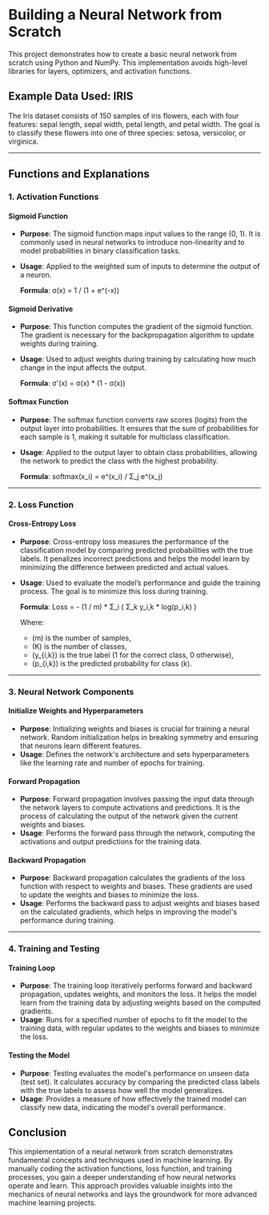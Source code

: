 # Building a Neural Network from Scratch

This project demonstrates how to create a basic neural network from scratch using Python and NumPy. This implementation avoids high-level libraries for layers, optimizers, and activation functions.

## Example Data Used: IRIS

The Iris dataset consists of 150 samples of iris flowers, each with four features: sepal length, sepal width, petal length, and petal width. The goal is to classify these flowers into one of three species: setosa, versicolor, or virginica.

_______________________________________________________________________________________________________________________________________________________________________________

## Functions and Explanations

### 1. Activation Functions

#### Sigmoid Function

- **Purpose**: The sigmoid function maps input values to the range (0, 1). It is commonly used in neural networks to introduce non-linearity and to model probabilities in binary classification tasks.
- **Usage**: Applied to the weighted sum of inputs to determine the output of a neuron.

  **Formula**:
 σ(x) = 1 / (1 + e^(-x))

#### Sigmoid Derivative

- **Purpose**: This function computes the gradient of the sigmoid function. The gradient is necessary for the backpropagation algorithm to update weights during training.
- **Usage**: Used to adjust weights during training by calculating how much change in the input affects the output.

  **Formula**:
 σ'(x) = σ(x) * (1 - σ(x))


#### Softmax Function

- **Purpose**: The softmax function converts raw scores (logits) from the output layer into probabilities. It ensures that the sum of probabilities for each sample is 1, making it suitable for multiclass classification.
- **Usage**: Applied to the output layer to obtain class probabilities, allowing the network to predict the class with the highest probability.

  **Formula**:
 softmax(x_i) = e^(x_i) / Σ_j e^(x_j)
 ____

### 2. Loss Function

#### Cross-Entropy Loss

- **Purpose**: Cross-entropy loss measures the performance of the classification model by comparing predicted probabilities with the true labels. It penalizes incorrect predictions and helps the model learn by minimizing the difference between predicted and actual values.
- **Usage**: Used to evaluate the model’s performance and guide the training process. The goal is to minimize this loss during training.

  **Formula**:
Loss = - (1 / m) * Σ_i ( Σ_k y_i,k * log(p_i,k) )

  Where:
  - \(m\) is the number of samples,
  - \(K\) is the number of classes,
  - \(y_{i,k}\) is the true label (1 for the correct class, 0 otherwise),
  - \(p_{i,k}\) is the predicted probability for class \(k\).
____

### 3. Neural Network Components

#### Initialize Weights and Hyperparameters

- **Purpose**: Initializing weights and biases is crucial for training a neural network. Random initialization helps in breaking symmetry and ensuring that neurons learn different features.
- **Usage**: Defines the network's architecture and sets hyperparameters like the learning rate and number of epochs for training.

#### Forward Propagation

- **Purpose**: Forward propagation involves passing the input data through the network layers to compute activations and predictions. It is the process of calculating the output of the network given the current weights and biases.
- **Usage**: Performs the forward pass through the network, computing the activations and output predictions for the training data.

#### Backward Propagation

- **Purpose**: Backward propagation calculates the gradients of the loss function with respect to weights and biases. These gradients are used to update the weights and biases to minimize the loss.
- **Usage**: Performs the backward pass to adjust weights and biases based on the calculated gradients, which helps in improving the model's performance during training.

____

### 4. Training and Testing

#### Training Loop

- **Purpose**: The training loop iteratively performs forward and backward propagation, updates weights, and monitors the loss. It helps the model learn from the training data by adjusting weights based on the computed gradients.
- **Usage**: Runs for a specified number of epochs to fit the model to the training data, with regular updates to the weights and biases to minimize the loss.

#### Testing the Model

- **Purpose**: Testing evaluates the model's performance on unseen data (test set). It calculates accuracy by comparing the predicted class labels with the true labels to assess how well the model generalizes.
- **Usage**: Provides a measure of how effectively the trained model can classify new data, indicating the model's overall performance.

## Conclusion

This implementation of a neural network from scratch demonstrates fundamental concepts and techniques used in machine learning. By manually coding the activation functions, loss function, and training processes, you gain a deeper understanding of how neural networks operate and learn. This approach provides valuable insights into the mechanics of neural networks and lays the groundwork for more advanced machine learning projects.

